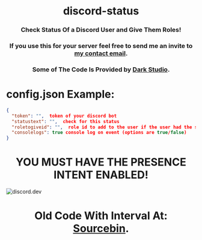 <h1 align='center'> discord-status</h1>
<h3 align='center'> Check Status Of a Discord User and Give Them Roles!</h3>
<h3 align='center'> If you use this for your server feel free to send me an invite to <a href="mailto:contact@zirobot.xyz">my contact email</a>.</h3>
<h3 align='center'> Some of The Code Is Provided by <a href="https://discord.gg/devs">Dark Studio</a>.</h3>

# config.json Example:
```json
{
  "token": "",  token of your discord bot
  "statustext": "",  check for this status
  "roletogiveid": "",  role id to add to the user if the user had the statustext
  "consolelogs": true console log on event (options are true/false)
}
```

<h1 align='center'> YOU MUST HAVE THE PRESENCE INTENT ENABLED!</h1>

![discord.dev](https://cdn.discordapp.com/attachments/628197645537771530/843545696245252136/unknown.png)
 
<h1 align='center'> Old Code With Interval At: <a href="https://sourceb.in/duAxm5KeDr">Sourcebin</a>.</h1>
